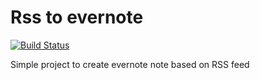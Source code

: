 Rss to evernote
======

[![Build Status](https://travis-ci.org/slariviere/rsstoevernote.png?branch=master)](https://travis-ci.org/slariviere/rsstoevernote)

Simple project to create evernote note based on RSS feed